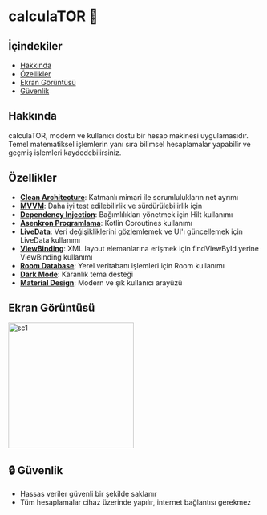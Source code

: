 # calculaTOR 🧮

## İçindekiler

* [Hakkında](#hakkında)
* [Özellikler](#özellikler)
* [Ekran Görüntüsü](#ekran-görüntüsü)
* [Güvenlik](#güvenlik)

## Hakkında

calculaTOR, modern ve kullanıcı dostu bir hesap makinesi uygulamasıdır. Temel matematiksel işlemlerin yanı sıra bilimsel hesaplamalar yapabilir ve geçmiş işlemleri kaydedebilirsiniz.

## Özellikler

- **[Clean Architecture]()**: Katmanlı mimari ile sorumlulukların net ayrımı
- **[MVVM]()**: Daha iyi test edilebilirlik ve sürdürülebilirlik için
- **[Dependency Injection]()**: Bağımlılıkları yönetmek için Hilt kullanımı
- **[Asenkron Programlama]()**: Kotlin Coroutines kullanımı
- **[LiveData]()**: Veri değişikliklerini gözlemlemek ve UI'ı güncellemek için LiveData kullanımı
- **[ViewBinding]()**: XML layout elemanlarına erişmek için findViewById yerine ViewBinding kullanımı
- **[Room Database]()**: Yerel veritabanı işlemleri için Room kullanımı
- **[Dark Mode]()**: Karanlık tema desteği
- **[Material Design]()**: Modern ve şık kullanıcı arayüzü

## Ekran Görüntüsü

<img src="https://github.com/user-attachments/assets/24e0b5e5-5dd9-4fa8-9913-820ccd269d3b" alt="sc1" width="250">

## 🔒 Güvenlik
- Hassas veriler güvenli bir şekilde saklanır
- Tüm hesaplamalar cihaz üzerinde yapılır, internet bağlantısı gerekmez
